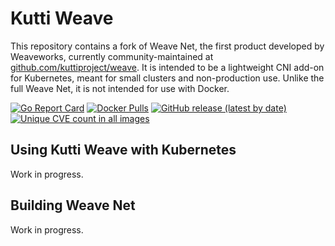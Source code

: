 # Kutti Weave

This repository contains a fork of Weave Net, the first product developed by Weaveworks, currently community-maintained at [github.com/kuttiproject/weave](https://github.com/kuttiproject/weave). It is intended to be a lightweight CNI add-on for Kubernetes, meant for small clusters and non-production use. Unlike the full Weave Net, it is not intended for use with Docker. 

[![Go Report Card](https://goreportcard.com/badge/github.com/kuttiproject/weave)](https://goreportcard.com/report/github.com/kuttiproject/weave)
[![Docker Pulls](https://img.shields.io/docker/pulls/kuttiproject/weave-kube "Number of times the kutti weave-kube image was pulled from the Docker Hub")](https://hub.docker.com/r/kuttiproject/weave-kube)
[![GitHub release (latest by date)](https://img.shields.io/github/v/release/kuttiproject/weave?include_prereleases)](https://github.com/kuttiproject/weave/releases)
[![Unique CVE count in all images](https://img.shields.io/endpoint?url=https%3A%2F%2Fraw.githubusercontent.com%2Fkuttiproject%2Fweave%2Fmain%2Freweave%2Fscans%2Fbadge.json&label=CVE%20count "The number of unique CVEs reported by scanning all images")](reweave/scans/report.md)

## Using Kutti Weave with Kubernetes

Work in progress.

## Building Weave Net

Work in progress.
